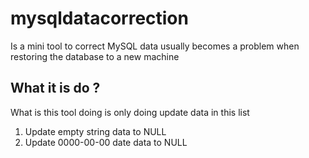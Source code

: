 # mysqldatacorrection

Is a mini tool to correct MySQL data usually becomes a problem when restoring the database to a new machine

## What it is do ?
What is this tool doing is only doing update data in this list
1. Update empty string data to NULL
2. Update 0000-00-00 date data to NULL

